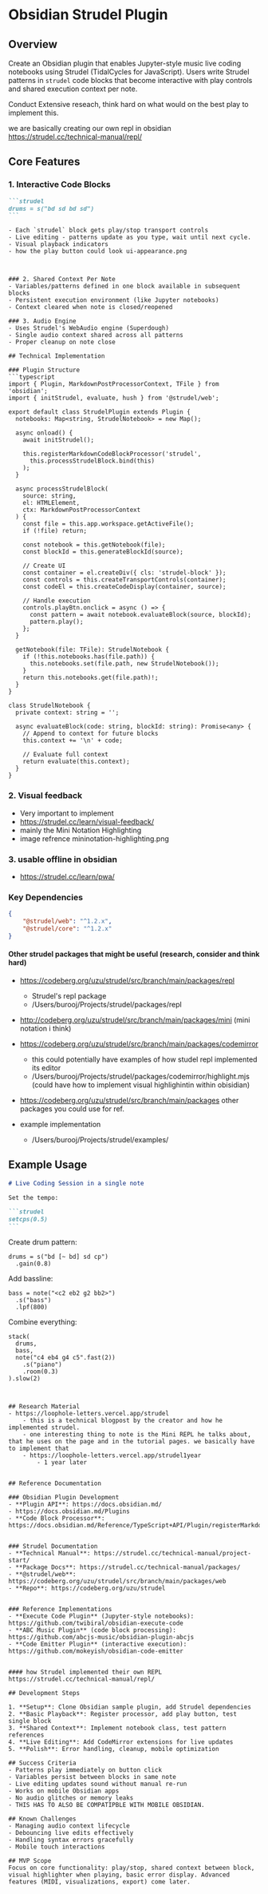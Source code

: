 # Obsidian Strudel Plugin

## Overview

Create an Obsidian plugin that enables Jupyter-style music live coding notebooks using Strudel (TidalCycles for JavaScript). Users write Strudel patterns in `strudel` code blocks that become interactive with play controls and shared execution context per note.

Conduct Extensive reseach, think hard on what would on the best play to implement this.

we are basically creating our own repl in obsidian
https://strudel.cc/technical-manual/repl/

## Core Features

### 1. Interactive Code Blocks

````markdown
```strudel
drums = s("bd sd bd sd")
```
````

````
- Each `strudel` block gets play/stop transport controls
- Live editing - patterns update as you type, wait until next cycle.
- Visual playback indicators
- how the play button could look ui-appearance.png



### 2. Shared Context Per Note
- Variables/patterns defined in one block available in subsequent blocks
- Persistent execution environment (like Jupyter notebooks)
- Context cleared when note is closed/reopened

### 3. Audio Engine
- Uses Strudel's WebAudio engine (Superdough)
- Single audio context shared across all patterns
- Proper cleanup on note close

## Technical Implementation

### Plugin Structure
```typescript
import { Plugin, MarkdownPostProcessorContext, TFile } from 'obsidian';
import { initStrudel, evaluate, hush } from '@strudel/web';

export default class StrudelPlugin extends Plugin {
  notebooks: Map<string, StrudelNotebook> = new Map();

  async onload() {
    await initStrudel();

    this.registerMarkdownCodeBlockProcessor('strudel',
      this.processStrudelBlock.bind(this)
    );
  }

  async processStrudelBlock(
    source: string,
    el: HTMLElement,
    ctx: MarkdownPostProcessorContext
  ) {
    const file = this.app.workspace.getActiveFile();
    if (!file) return;

    const notebook = this.getNotebook(file);
    const blockId = this.generateBlockId(source);

    // Create UI
    const container = el.createDiv({ cls: 'strudel-block' });
    const controls = this.createTransportControls(container);
    const codeEl = this.createCodeDisplay(container, source);

    // Handle execution
    controls.playBtn.onclick = async () => {
      const pattern = await notebook.evaluateBlock(source, blockId);
      pattern.play();
    };
  }

  getNotebook(file: TFile): StrudelNotebook {
    if (!this.notebooks.has(file.path)) {
      this.notebooks.set(file.path, new StrudelNotebook());
    }
    return this.notebooks.get(file.path)!;
  }
}

class StrudelNotebook {
  private context: string = '';

  async evaluateBlock(code: string, blockId: string): Promise<any> {
    // Append to context for future blocks
    this.context += '\n' + code;

    // Evaluate full context
    return evaluate(this.context);
  }
}
````

### 2. Visual feedback

-   Very important to implement
-   https://strudel.cc/learn/visual-feedback/
-   mainly the Mini Notation Highlighting
-   image refrence mininotation-highlighting.png

### 3. usable offline in obsidian

-   https://strudel.cc/learn/pwa/

### Key Dependencies

```json
{
	"@strudel/web": "^1.2.x",
	"@strudel/core": "^1.2.x"
}
```

#### Other strudel packages that might be useful (research, consider and think hard)

-   https://codeberg.org/uzu/strudel/src/branch/main/packages/repl

    -   Strudel's repl package
    -   /Users/burooj/Projects/strudel/packages/repl

-   http://codeberg.org/uzu/strudel/src/branch/main/packages/mini (mini notation i think)
-   https://codeberg.org/uzu/strudel/src/branch/main/packages/codemirror
    -   this could potentially have examples of how studel repl implemented its editor
    -   /Users/burooj/Projects/strudel/packages/codemirror/highlight.mjs (could have how to implement visual highlighintin within obisidian)
-   https://codeberg.org/uzu/strudel/src/branch/main/packages other packages you could use for ref.
-   example implementation
    -   /Users/burooj/Projects/strudel/examples/

## Example Usage

````markdown
# Live Coding Session in a single note

Set the tempo:

```strudel
setcps(0.5)
```
````

Create drum pattern:

```strudel
drums = s("bd [~ bd] sd cp")
  .gain(0.8)
```

Add bassline:

```strudel
bass = note("<c2 eb2 g2 bb2>")
  .s("bass")
  .lpf(800)
```

Combine everything:

```strudel
stack(
  drums,
  bass,
  note("c4 eb4 g4 c5".fast(2))
    .s("piano")
    .room(0.3)
).slow(2)
```

```


## Research Material
- https://loophole-letters.vercel.app/strudel
	- this is a technical blogpost by the creator and how he implemented strudel.
	- one interesting thing to note is the Mini REPL he talks about, that he uses on the page and in the tutorial pages. we basically have to implement that
	- https://loophole-letters.vercel.app/strudel1year
		- 1 year later


## Reference Documentation

### Obsidian Plugin Development
- **Plugin API**: https://docs.obsidian.md/
- https://docs.obsidian.md/Plugins
- **Code Block Processor**: https://docs.obsidian.md/Reference/TypeScript+API/Plugin/registerMarkdownCodeBlockProcessor


### Strudel Documentation
- **Technical Manual**: https://strudel.cc/technical-manual/project-start/
- **Package Docs**: https://strudel.cc/technical-manual/packages/
- **@strudel/web**: https://codeberg.org/uzu/strudel/src/branch/main/packages/web
- **Repo**: https://codeberg.org/uzu/strudel


### Reference Implementations
- **Execute Code Plugin** (Jupyter-style notebooks): https://github.com/twibiral/obsidian-execute-code
- **ABC Music Plugin** (code block processing): https://github.com/abcjs-music/obsidian-plugin-abcjs
- **Code Emitter Plugin** (interactive execution): https://github.com/mokeyish/obsidian-code-emitter


#### how Strudel implemented their own REPL
https://strudel.cc/technical-manual/repl/

## Development Steps

1. **Setup**: Clone Obsidian sample plugin, add Strudel dependencies
2. **Basic Playback**: Register processor, add play button, test single block
3. **Shared Context**: Implement notebook class, test pattern references
4. **Live Editing**: Add CodeMirror extensions for live updates
5. **Polish**: Error handling, cleanup, mobile optimization

## Success Criteria
- Patterns play immediately on button click
- Variables persist between blocks in same note
- Live editing updates sound without manual re-run
- Works on mobile Obsidian apps
- No audio glitches or memory leaks
- THIS HAS TO ALSO BE COMPATIPBLE WITH MOBILE OBSIDIAN.

## Known Challenges
- Managing audio context lifecycle
- Debouncing live edits effectively
- Handling syntax errors gracefully
- Mobile touch interactions

## MVP Scope
Focus on core functionality: play/stop, shared context between block, visual highlighter when playing, basic error display. Advanced features (MIDI, visualizations, export) come later.
```
